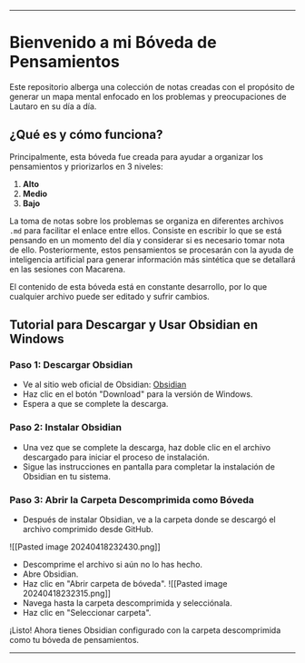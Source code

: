 
---
# Bienvenido a mi Bóveda de Pensamientos

Este repositorio alberga una colección de notas creadas con el propósito de generar un mapa mental enfocado en los problemas y preocupaciones de Lautaro en su día a día.

## ¿Qué es y cómo funciona?

Principalmente, esta bóveda fue creada para ayudar a organizar los pensamientos y priorizarlos en 3 niveles:

1. **Alto**
2. **Medio**
3. **Bajo**

La toma de notas sobre los problemas se organiza en diferentes archivos `.md` para facilitar el enlace entre ellos. Consiste en escribir lo que se está pensando en un momento del día y considerar si es necesario tomar nota de ello. Posteriormente, estos pensamientos se procesarán con la ayuda de inteligencia artificial para generar información más sintética que se detallará en las sesiones con Macarena.

El contenido de esta bóveda está en constante desarrollo, por lo que cualquier archivo puede ser editado y sufrir cambios.

## Tutorial para Descargar y Usar Obsidian en Windows

### Paso 1: Descargar Obsidian
- Ve al sitio web oficial de Obsidian: [Obsidian](https://obsidian.md/)
- Haz clic en el botón "Download" para la versión de Windows.
- Espera a que se complete la descarga.

### Paso 2: Instalar Obsidian
- Una vez que se complete la descarga, haz doble clic en el archivo descargado para iniciar el proceso de instalación.
- Sigue las instrucciones en pantalla para completar la instalación de Obsidian en tu sistema.

### Paso 3: Abrir la Carpeta Descomprimida como Bóveda

- Después de instalar Obsidian, ve a la carpeta donde se descargó el archivo comprimido desde GitHub.

![[Pasted image 20240418232430.png]]

- Descomprime el archivo si aún no lo has hecho.
- Abre Obsidian.
- Haz clic en "Abrir carpeta de bóveda".
![[Pasted image 20240418232315.png]]
- Navega hasta la carpeta descomprimida y selecciónala.
- Haz clic en "Seleccionar carpeta".

¡Listo! Ahora tienes Obsidian configurado con la carpeta descomprimida como tu bóveda de pensamientos.


---